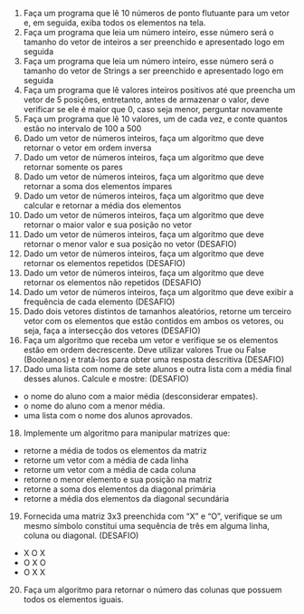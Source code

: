 1.	Faça um programa que lê 10 números de ponto flutuante para um vetor e, em seguida, exiba todos os elementos na tela.
2.	Faça um programa que leia um número inteiro, esse número será o tamanho do vetor de inteiros a ser preenchido e apresentado logo em seguida
3.	Faça um programa que leia um número inteiro, esse número será o tamanho do vetor de Strings a ser preenchido e apresentado logo em seguida
4.	Faça um programa que lê valores inteiros positivos até que preencha um vetor de 5 posições, entretanto, antes de armazenar o valor, deve verificar se ele é maior que 0, caso seja menor, perguntar novamente
5.	Faça um programa que lê 10 valores, um de cada vez, e conte quantos estão no intervalo de 100 a 500
6.	Dado um vetor de números inteiros, faça um algoritmo que deve retornar o vetor em ordem inversa
7.	Dado um vetor de números inteiros, faça um algoritmo que deve retornar somente os pares
8.	Dado um vetor de números inteiros, faça um algoritmo que deve retornar a soma dos elementos ímpares
9.	Dado um vetor de números inteiros, faça um algoritmo que deve calcular e retornar a média dos elementos
10.	Dado um vetor de números inteiros, faça um algoritmo que deve retornar o maior valor e sua posição no vetor
11.	Dado um vetor de números inteiros, faça um algoritmo que deve retornar o menor valor e sua posição no vetor (DESAFIO)
12.	Dado um vetor de números inteiros, faça um algoritmo que deve retornar os elementos repetidos (DESAFIO)
13.	Dado um vetor de números inteiros, faça um algoritmo que deve retornar os elementos não repetidos (DESAFIO)
14.	Dado um vetor de números inteiros, faça um algoritmo que deve exibir a frequência de cada elemento (DESAFIO)
15.	Dado dois vetores distintos de tamanhos aleatórios, retorne um terceiro vetor com os elementos que estão contidos em ambos os vetores, ou seja, faça a intersecção dos vetores (DESAFIO)
16.	Faça um algoritmo que receba um vetor e verifique se os elementos estão em ordem decrescente. Deve utilizar valores True ou False (Booleanos) e tratá-los para obter uma resposta descritiva (DESAFIO)
17.	Dado uma lista com nome de sete alunos e outra lista com a média final desses alunos. Calcule e mostre: (DESAFIO)
- o nome do aluno com a maior média (desconsiderar empates).
- o nome do aluno com a menor média.
- uma lista com o nome dos alunos aprovados.
 

18.	Implemente um algoritmo para manipular matrizes que:
- retorne a média de todos os elementos da matriz
- retorne um vetor com a média de cada linha
- retorne um vetor com a média de cada coluna
- retorne o menor elemento e sua posição na matriz
- retorne a soma dos elementos da diagonal primária
- retorne a média dos elementos da diagonal secundária
19.	Fornecida uma matriz 3x3 preenchida com “X” e “O”, verifique se um mesmo símbolo constitui uma sequência de três em alguma linha, coluna ou diagonal. (DESAFIO)
- X O X
- O X O
- O X X
20.	Faça um algoritmo para retornar o número das colunas que possuem todos os elementos iguais.
